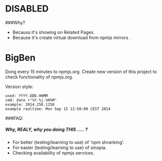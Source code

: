 
DISABLED
================
###Why?
* Becauss it's showing on Related Pages.
* Because it's create virtual download from npmjs mirrors . 

BigBen
===========

Dong every 15 minutes to npmjs.org.
Create new version of this project to check functionality of npmjs.org.

Version style: 

``` 
used: YYYY.DDD.HHMM
cmd: date +"%Y.%j.%H%M"
example: 2014.258.1258 
example realtime: Mon Sep 15 12:58:00 CEST 2014
```

###FAQ:
##### Why, REALY, why you doing THIS ..... ?
* For better (testing/learning to use) of 'npm shranking'.
* For easier (testing/learning to use) of sinopia. 
* Checking availability of npmjs services.
